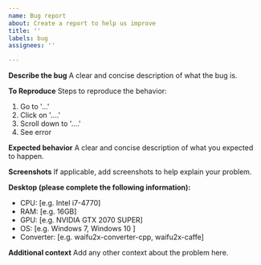 ```yaml
---
name: Bug report
about: Create a report to help us improve
title: ''
labels: bug
assignees: ''

---
```


**Describe the bug**
A clear and concise description of what the bug is.

**To Reproduce**
Steps to reproduce the behavior:
1. Go to '...'
2. Click on '....'
3. Scroll down to '....'
4. See error

**Expected behavior**
A clear and concise description of what you expected to happen.

**Screenshots**
If applicable, add screenshots to help explain your problem.

**Desktop (please complete the following information):**
 - CPU: [e.g. Intel i7-4770]
 - RAM: [e.g. 16GB]
 - GPU: [e.g. NVIDIA GTX 2070 SUPER]
 - OS: [e.g. Windows 7,  Windows 10 ]
 - Converter: [e.g. waifu2x-converter-cpp, waifu2x-caffe]

**Additional context**
Add any other context about the problem here.
